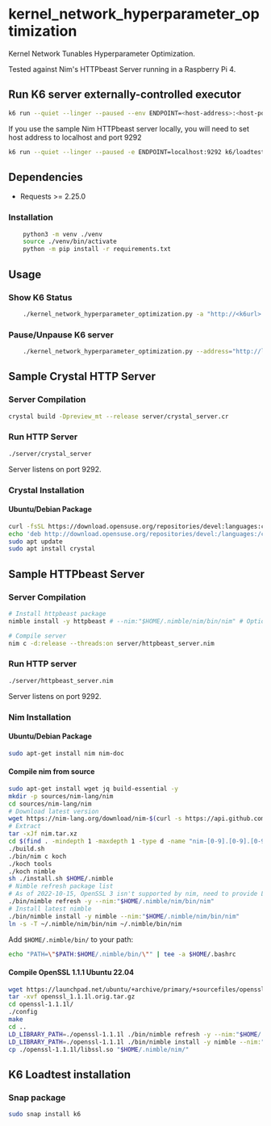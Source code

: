 # kernel_network_hyperparameter_optimization

Kernel Network Tunables Hyperparameter Optimization.

Tested against Nim's HTTPbeast Server running in a Raspberry Pi 4.

## Run K6 server externally-controlled executor

```sh
k6 run --quiet --linger --paused --env ENDPOINT=<host-address>:<host-port> k6/loadtest_server.js
```

If you use the sample Nim HTTPbeast server locally, you will need to set host address to localhost and port 9292

```sh
k6 run --quiet --linger --paused -e ENDPOINT=localhost:9292 k6/loadtest_server.js
```

## Dependencies

- Requests >= 2.25.0

### Installation

```sh
    python3 -m venv ./venv
    source ./venv/bin/activate
    python -m pip install -r requirements.txt
```

## Usage

### Show K6 Status

```sh
    ./kernel_network_hyperparameter_optimization.py -a "http://<k6url>:<k6port>" --status
```

### Pause/Unpause K6 server

```sh
    ./kernel_network_hyperparameter_optimization.py --address="http://localhost:6565" --[un]pause
```

## Sample Crystal HTTP Server

### Server Compilation

```sh 
crystal build -Dpreview_mt --release server/crystal_server.cr
```

### Run HTTP Server

```sh
./server/crystal_server 
```

Server listens on port 9292.

### Crystal Installation

#### Ubuntu/Debian Package

```sh
curl -fsSL https://download.opensuse.org/repositories/devel:languages:crystal/xUbuntu_22.04/Release.key | gpg --dearmor | sudo tee /etc/apt/trusted.gpg.d/archive_uri-https_download-opensuse-org_repositories_devel-languages-crystal_xUbuntu_22-04_Release-key.gpg > /dev/null
echo 'deb http://download.opensuse.org/repositories/devel:/languages:/crystal/xUbuntu_22.04/ /' | sudo tee /etc/apt/sources.list.d/archive_uri-https_download-opensuse-org_repositories_devel-languages-crystal_xUbuntu_22-04_Release-key.list
sudo apt update
sudo apt install crystal
```

## Sample HTTPbeast Server

### Server Compilation

```sh
# Install httpbeast package
nimble install -y httpbeast # --nim:"$HOME/.nimble/nim/bin/nim" # Optionally provide route to custom nim install

# Compile server
nim c -d:release --threads:on server/httpbeast_server.nim
```

### Run HTTP server

```sh
./server/httpbeast_server.nim
```

Server listens on port 9292.

### Nim Installation

#### Ubuntu/Debian Package

```sh
sudo apt-get install nim nim-doc
```

#### Compile nim from source

```sh
sudo apt-get install wget jq build-essential -y
mkdir -p sources/nim-lang/nim
cd sources/nim-lang/nim
# Download latest version
wget https://nim-lang.org/download/nim-$(curl -s https://api.github.com/repos/nim-lang/Nim/tags | jq '.[0].name' | tr -d '"' | tr -d 'v').tar.xz -O nim.tar.xz
# Extract
tar -xJf nim.tar.xz
cd $(find . -mindepth 1 -maxdepth 1 -type d -name "nim-[0-9].[0-9].[0-9]" -exec ls -td {} +)
./build.sh
./bin/nim c koch
./koch tools
./koch nimble
sh ./install.sh $HOME/.nimble
# Nimble refresh package list
# As of 2022-10-15, OpenSSL 3 isn't supported by nim, need to provide LD_LIBRARY_PATH to compiled libssl.so, see section [Compile OpenSSL 1.1.1 Ubuntu 22.04]() below
./bin/nimble refresh -y --nim:"$HOME/.nimble/nim/bin/nim"
# Install latest nimble
./bin/nimble install -y nimble --nim:"$HOME/.nimble/nim/bin/nim"
ln -s -T ~/.nimble/nim/bin/nim ~/.nimble/bin/nim 
```

Add `$HOME/.nimble/bin/` to your path:

```sh
echo "PATH=\"$PATH:$HOME/.nimble/bin/\"" | tee -a $HOME/.bashrc
```

#### Compile OpenSSL 1.1.1 Ubuntu 22.04
```sh
wget https://launchpad.net/ubuntu/+archive/primary/+sourcefiles/openssl/1.1.1l-1ubuntu1.6/openssl_1.1.1l.orig.tar.gz
tar -xvf openssl_1.1.1l.orig.tar.gz
cd openssl-1.1.1l/
./config
make
cd ..
LD_LIBRARY_PATH=./openssl-1.1.1l ./bin/nimble refresh -y --nim:"$HOME/.nimble/nim/bin/nim"
LD_LIBRARY_PATH=./openssl-1.1.1l ./bin/nimble install -y nimble --nim:"$HOME/.nimble/nim/bin/nim"
cp ./openssl-1.1.1l/libssl.so "$HOME/.nimble/nim/"
```

## K6 Loadtest installation

### Snap package

```sh
sudo snap install k6
```
